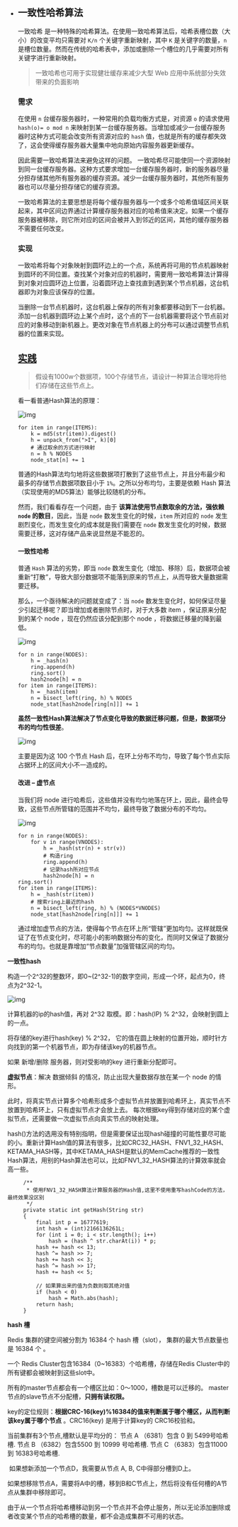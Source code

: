 - ## 一致性哈希算法

  一致哈希 是一种特殊的哈希算法。在使用一致哈希算法后，哈希表槽位数（大小）的改变平均只需要对 `K/n` 个关键字重新映射，其中 `K` 是关键字的数量，`n` 是槽位数量。然而在传统的哈希表中，添加或删除一个槽位的几乎需要对所有关键字进行重新映射。

  > 一致哈希也可用于实现健壮缓存来减少大型 Web 应用中系统部分失效带来的负面影响

  ### 需求

  在使用 `n` 台缓存服务器时，一种常用的负载均衡方式是，对资源 `o` 的请求使用 `hash(o)= o mod n` 来映射到某一台缓存服务器。当增加或减少一台缓存服务器时这种方式可能会改变所有资源对应的 `hash` 值，也就是所有的缓存都失效了，这会使得缓存服务器大量集中地向原始内容服务器更新缓存。

  因此需要一致哈希算法来避免这样的问题。 一致哈希尽可能使同一个资源映射到同一台缓存服务器。这种方式要求增加一台缓存服务器时，新的服务器尽量分担存储其他所有服务器的缓存资源。减少一台缓存服务器时，其他所有服务器也可以尽量分担存储它的缓存资源。

  一致哈希算法的主要思想是将每个缓存服务器与一个或多个哈希值域区间关联起来，其中区间边界通过计算缓存服务器对应的哈希值来决定。如果一个缓存服务器被移除，则它所对应的区间会被并入到邻近的区间，其他的缓存服务器不需要任何改变。

  ### 实现

  一致哈希将每个对象映射到圆环边上的一个点，系统再将可用的节点机器映射到圆环的不同位置。查找某个对象对应的机器时，需要用一致哈希算法计算得到对象对应圆环边上位置，沿着圆环边上查找直到遇到某个节点机器，这台机器即为对象应该保存的位置。

  当删除一台节点机器时，这台机器上保存的所有对象都要移动到下一台机器。添加一台机器到圆环边上某个点时，这个点的下一台机器需要将这个节点前对应的对象移动到新机器上。更改对象在节点机器上的分布可以通过调整节点机器的位置来实现。

  ## [实践](https://yikun.github.io/2016/06/09/一致性哈希算法的理解与实践/)

  > 假设有1000w个数据项，100个存储节点，请设计一种算法合理地将他们存储在这些节点上。

  看一看普通Hash算法的原理：

  ![img](../image/1c5e07626a9cadd5f1ea8acd85838067-1583983601016.png)

  ```
  for item in range(ITEMS):
      k = md5(str(item)).digest()
      h = unpack_from(">I", k)[0]
      # 通过取余的方式进行映射
      n = h % NODES
      node_stat[n] += 1
  ```

  普通的Hash算法均匀地将这些数据项打散到了这些节点上，并且分布最少和最多的存储节点数据项数目小于 `1%`。之所以分布均匀，主要是依赖 Hash 算法（实现使用的MD5算法）能够比较随机的分布。

  然而，我们看看存在一个问题，由于 **该算法使用节点数取余的方法，强依赖 `node` 的数目**，因此，当是 `node` 数发生变化的时候，`item` 所对应的 `node` 发生剧烈变化，而发生变化的成本就是我们需要在 `node` 数发生变化的时候，数据需要迁移，这对存储产品来说显然是不能忍的。

  #### 一致性哈希

  普通 `Hash` 算法的劣势，即当 `node` 数发生变化（增加、移除）后，数据项会被重新“打散”，导致大部分数据项不能落到原来的节点上，从而导致大量数据需要迁移。

  那么，一个亟待解决的问题就变成了：当 `node` 数发生变化时，如何保证尽量少引起迁移呢？即当增加或者删除节点时，对于大多数 item ，保证原来分配到的某个 node ，现在仍然应该分配到那个 node ，将数据迁移量的降到最低。

  ![img](../image/3de376ea57386b890483b27cf131f24d.png)

  ```
  for n in range(NODES):
      h = _hash(n)
      ring.append(h)
      ring.sort()
      hash2node[h] = n
  for item in range(ITEMS):
      h = _hash(item)
      n = bisect_left(ring, h) % NODES
      node_stat[hash2node[ring[n]]] += 1
  ```

  **虽然一致性Hash算法解决了节点变化导致的数据迁移问题，但是，数据项分布的均匀性很差**。

  ![img](../image/5e6b9afd23ff44415b434d05ed0449ce-1583983600974.png)

  主要是因为这 100 个节点 Hash 后，在环上分布不均匀，导致了每个节点实际占据环上的区间大小不一造成的。

  #### 改进 – 虚节点

  当我们将 node 进行哈希后，这些值并没有均匀地落在环上，因此，最终会导致，这些节点所管辖的范围并不均匀，最终导致了数据分布的不均匀。

  ![img](../image/c807b7a0af060a874fdb27abf5caf289-1583983601086.png)

  ```
  for n in range(NODES):
      for v in range(VNODES):
          h = _hash(str(n) + str(v))
          # 构造ring
          ring.append(h)
          # 记录hash所对应节点
          hash2node[h] = n
  ring.sort()
  for item in range(ITEMS):
      h = _hash(str(item))
      # 搜索ring上最近的hash
      n = bisect_left(ring, h) % (NODES*VNODES)
      node_stat[hash2node[ring[n]]] += 1
  ```

  通过增加虚节点的方法，使得每个节点在环上所“管辖”更加均匀。这样就既保证了在节点变化时，尽可能小的影响数据分布的变化，而同时又保证了数据分布的均匀。也就是靠增加“节点数量”加强管辖区间的均匀。



**一致性hash**

   构造一个2^32的整数环，即0~(2^32-1)的数字空间，形成一个环，起点为0，终点为2^32-1。

  ![img](../image/up-a154f384f3b3bbb167754b6b6c6a14a19a7.png)

  计算机器的ip的hash值，再对 2^32 取模。即：hash(IP) % 2^32，会映射到圆上的一点。

  将存储的key进行hash(key) % 2^32， 它的值在圆上映射的位置开始，顺时针方向找到的第一个机器节点，即为存储该key的机器节点。

  如果 新增/删除 服务器，则对受影响的key 进行重新分配即可。

  **虚拟节点**：解决 数据倾斜 的情况，防止出现大量数据存放在某一个 node 的情形。 

​    此时，将真实节点计算多个哈希形成多个虚拟节点并放置到哈希环上，真实节点不放置到哈希环上，只有虚拟节点才会放上去。 每次根据key得到存储对应的某个虚拟节点，还需要做一次虚拟节点向真实节点的映射处理。

  hash()方法的选用没有特别指明，但是需要保证出现hash碰撞的可能性要尽可能的小。重新计算Hash值的算法有很多，比如CRC32_HASH、FNV1_32_HASH、KETAMA_HASH等，其中KETAMA_HASH是默认的MemCache推荐的一致性Hash算法，用别的Hash算法也可以，比如FNV1_32_HASH算法的计算效率就会高一些。

```
     /**
      * 使用FNV1_32_HASH算法计算服务器的Hash值,这里不使用重写hashCode的方法，最终效果没区别 
      */
     private static int getHash(String str)
     {
         final int p = 16777619;
         int hash = (int)2166136261L;
         for (int i = 0; i < str.length(); i++)
             hash = (hash ^ str.charAt(i)) * p;
         hash += hash << 13;
         hash ^= hash >> 7;
         hash += hash << 3;
         hash ^= hash >> 17;
         hash += hash << 5;
         
         // 如果算出来的值为负数则取其绝对值
         if (hash < 0)
             hash = Math.abs(hash);
         return hash;
     }
```

 

**hash 槽**

   Redis 集群的键空间被分割为 16384 个 hash 槽（slot）， 集群的最大节点数量也是 16384 个 。

  一个 Redis Cluster包含16384（0~16383）个哈希槽，存储在Redis Cluster中的所有键都会被映射到这些slot中。

  所有的master节点都会有一个槽区比如：0～1000，槽数是可以迁移的。 master节点的slave节点不分配槽，**只拥有读权限。**

   key的定位规则：**根据CRC-16(key)%16384的值来判断属于哪个槽区，从而判断该key属于哪个节点** 。CRC16(key) 是用于计算key的 CRC16校验和。

  当前集群有3个节点,槽默认是平均分的：
    节点 A （6381）包含 0 到 5499号哈希槽.
    节点 B （6382）包含5500 到 10999 号哈希槽.
    节点 C （6383）包含11000 到 16383号哈希槽.

​    如果想新添加一个节点D，我需要从节点 A, B, C中得部分槽到D上。

​    如果想移除节点A，需要将A中的槽，移到B和C节点上，然后将没有任何槽的A节点从集群中移除即可。

​    由于从一个节点将哈希槽移动到另一个节点并不会停止服务，所以无论添加删除或者改变某个节点的哈希槽的数量，都不会造成集群不可用的状态。